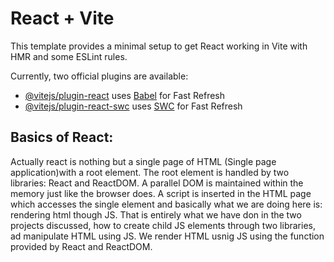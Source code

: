 # React + Vite

This template provides a minimal setup to get React working in Vite with HMR and some ESLint rules.

Currently, two official plugins are available:

- [@vitejs/plugin-react](https://github.com/vitejs/vite-plugin-react/blob/main/packages/plugin-react/README.md) uses [Babel](https://babeljs.io/) for Fast Refresh
- [@vitejs/plugin-react-swc](https://github.com/vitejs/vite-plugin-react-swc) uses [SWC](https://swc.rs/) for Fast Refresh

## Basics of React:
Actually react is nothing but a single page of HTML (Single page application)with a root element. The root element is handled by two libraries: React and ReactDOM. A parallel DOM is maintained within the memory just like the browser does. A script is inserted in the HTML page which accesses the single element and basically what we are doing here is: rendering html though JS. That is entirely what we have don in the two projects discussed, how to create child JS elements through two libraries, ad manipulate HTML using JS. We render HTML usnig JS using the function provided by React and ReactDOM.